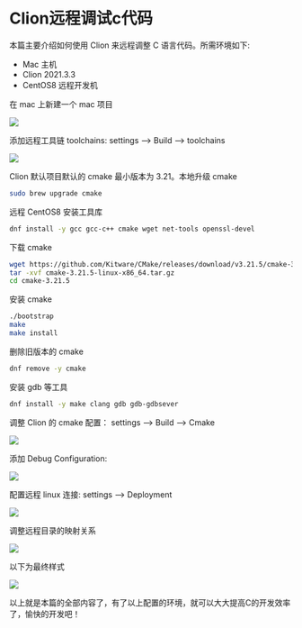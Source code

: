 # Clion远程调试c代码


本篇主要介绍如何使用 Clion 来远程调整 C 语言代码。所需环境如下:
- Mac 主机
- Clion 2021.3.3
- CentOS8 远程开发机

在 mac 上新建一个 mac 项目

![](https://raw.githubusercontent.com/xingyys/myblog/main/posts/images/20220216163516.png)

添加远程工具链 toolchains: settings --> Build --> toolchains

![](https://raw.githubusercontent.com/xingyys/myblog/main/posts/images/20220216164638.png)

Clion 默认项目默认的 cmake 最小版本为 3.21。本地升级 cmake
```bash
sudo brew upgrade cmake
```

远程 CentOS8 安装工具库
```bash
dnf install -y gcc gcc-c++ cmake wget net-tools openssl-devel
```
下载 cmake
```bash
wget https://github.com/Kitware/CMake/releases/download/v3.21.5/cmake-3.21.5-linux-x86_64.tar.gz
tar -xvf cmake-3.21.5-linux-x86_64.tar.gz
cd cmake-3.21.5
```
安装 cmake
```bash
./bootstrap
make 
make install
```
删除旧版本的 cmake
```bash
dnf remove -y cmake
```
安装 gdb 等工具
```bash
dnf install -y make clang gdb gdb-gdbsever
```
调整 Clion 的 cmake 配置： settings --> Build --> Cmake

![](https://raw.githubusercontent.com/xingyys/myblog/main/posts/images/20220216165622.png)

添加 Debug Configuration:

![](https://raw.githubusercontent.com/xingyys/myblog/main/posts/images/20220216170245.png)

配置远程 linux 连接: settings --> Deployment

![](https://raw.githubusercontent.com/xingyys/myblog/main/posts/images/20220216171652.png)

调整远程目录的映射关系

![](https://raw.githubusercontent.com/xingyys/myblog/main/posts/images/20220216171706.png)

以下为最终样式

![](https://raw.githubusercontent.com/xingyys/myblog/main/posts/images/20220216171750.png)

以上就是本篇的全部内容了，有了以上配置的环境，就可以大大提高C的开发效率了，愉快的开发吧！
